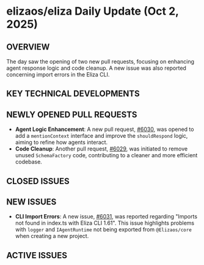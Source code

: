 # elizaos/eliza Daily Update (Oct 2, 2025)
## OVERVIEW 
The day saw the opening of two new pull requests, focusing on enhancing agent response logic and code cleanup. A new issue was also reported concerning import errors in the Eliza CLI.

## KEY TECHNICAL DEVELOPMENTS

## NEWLY OPENED PULL REQUESTS
- **Agent Logic Enhancement**: A new pull request, [#6030](https://github.com/elizaos/eliza/pull/6030), was opened to add a `mentionContext` interface and improve the `shouldRespond` logic, aiming to refine how agents interact.
- **Code Cleanup**: Another pull request, [#6029](https://github.com/elizaos/eliza/pull/6029), was initiated to remove unused `SchemaFactory` code, contributing to a cleaner and more efficient codebase.

## CLOSED ISSUES

## NEW ISSUES
- **CLI Import Errors**: A new issue, [#6031](https://github.com/elizaos/eliza/issues/6031), was reported regarding "Imports not found in index.ts with Eliza CLI 1.61". This issue highlights problems with `logger` and `IAgentRuntime` not being exported from `@Elizaos/core` when creating a new project.

## ACTIVE ISSUES